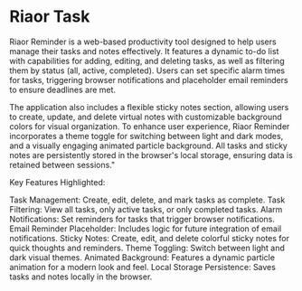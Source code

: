 
# Riaor Task

Riaor Reminder is a  web-based productivity tool designed to help users manage their tasks and notes effectively. It features a dynamic to-do list with capabilities for adding, editing, and deleting tasks, as well as filtering them by status (all, active, completed). Users can set specific alarm times for tasks, triggering browser notifications and placeholder email reminders to ensure deadlines are met.

The application also includes a flexible sticky notes section, allowing users to create, update, and delete virtual notes with customizable background colors for visual organization. To enhance user experience, Riaor Reminder incorporates a theme toggle for switching between light and dark modes, and a visually engaging animated particle background. All tasks and sticky notes are persistently stored in the browser's local storage, ensuring data is retained between sessions."

Key Features Highlighted:

Task Management: Create, edit, delete, and mark tasks as complete.
Task Filtering: View all tasks, only active tasks, or only completed tasks.
Alarm Notifications: Set reminders for tasks that trigger browser notifications.
Email Reminder Placeholder: Includes logic for future integration of email notifications.
Sticky Notes: Create, edit, and delete colorful sticky notes for quick thoughts and reminders.
Theme Toggling: Switch between light and dark visual themes.
Animated Background: Features a dynamic particle animation for a modern look and feel.
Local Storage Persistence: Saves tasks and notes locally in the browser.
